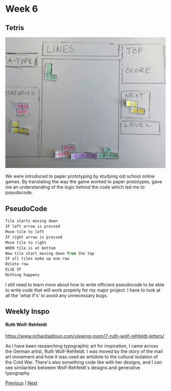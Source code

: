 # Week 6

## Tetris

![gif](https://github.com/KristineGudmundsen/CodeWords/raw/master/SKO/Week_06/Tetris2Gif.gif)

We were introduced to paper prototyping by studying old school online games. By translating the way the game worked to paper prototypes, gave me an understanding of the logic behind the code which led me to pseudocode. 

## PseudoCode

```javascript
Tile starts moving down
IF left arrow is pressed
Move tile to left
IF right arrow is pressed
Move tile to right
WHEN tile is at bottom
New tile start moving down from the top
IF all tiles make up one row
Delete row
ELSE IF
Nothing happens
```

I still need to learn more about how to write efficient pseudocode to be able to write code that will work properly for my major project. I have to look at all the 'what if's' to avoid any unnecessary bugs.


## Weekly Inspo
#### Ruth Wolf-Rehfeldt
https://www.richardsaltoun.com/viewing-room/7-ruth-wolf-rehfeldt-letters/

As I have been researching typographic art for inspiration, I came across the German artist, Ruth Wolf-Rehfeldt. 
I was moved by the story of the mail art movement and how it was used an antidote to the cultural isolation of the Cold War. There's also something code like with her designs, and I can see similarities between Wolf-Rehfeldt's designs and generative typography. 

[Previous](https://github.com/KristineGudmundsen/CodeWords/tree/master/SKO/Week_05) | [Next](https://github.com/KristineGudmundsen/CodeWords/tree/master/SKO/Week_07)
